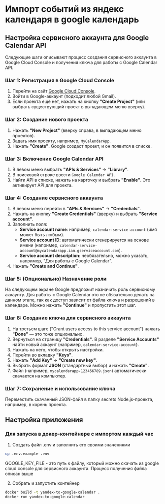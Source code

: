 # Импорт событий из яндекс календаря в google календарь


## Настройка сервисного аккаунта для Google Calendar API

Следующие шаги описывают процесс создания сервисного аккаунта в Google Cloud Console и получения ключа для работы с Google Calendar API.

### Шаг 1: Регистрация в Google Cloud Console
1. Перейти на сайт [Google Cloud Console](https://console.cloud.google.com/).
2. Войти в Google-аккаунт (подходит любой Gmail).
3. Если проекта ещё нет, нажать на кнопку **"Create Project"** (или выбрать существующий проект в выпадающем меню вверху).

### Шаг 2: Создание нового проекта
1. Нажать **"New Project"** (вверху справа, в выпадающем меню проектов).
2. Задать имя проекту, например, `MyCalendarApp`.
3. Нажать **"Create"**. Google создаст проект, и он появится в списке.

### Шаг 3: Включение Google Calendar API
1. В левом меню выбрать **"APIs & Services"** → **"Library"**.
2. В поисковой строке ввести `Google Calendar API`.
3. Найти API в списке, нажать на карточку и выбрать **"Enable"**. Это активирует API для проекта.

### Шаг 4: Создание сервисного аккаунта
1. В левом меню перейти в **"APIs & Services"** → **"Credentials"**.
2. Нажать на кнопку **"Create Credentials"** (вверху) и выбрать **"Service account"**.
3. Заполнить поля:
    - **Service account name**: например, `calendar-service-account` (имя может быть любым).
    - **Service account ID**: автоматически сгенерируется на основе имени (например, `calendar-service-account@mycalendarapp.iam.gserviceaccount.com`).
    - **Service account description**: необязательно, можно указать, например, "Для работы с Google Calendar".
4. Нажать **"Create and Continue"**.

### Шаг 5: (Опционально) Назначение роли
На следующем экране Google предложит назначить роль сервисному аккаунту. Для работы с Google Calendar это не обязательно делать на данном этапе, так как доступ зависит от файла ключа и разрешений в календаре. Можно нажать **"Continue"** и пропустить этот шаг.

### Шаг 6: Создание ключа для сервисного аккаунта
1. На третьем шаге ("Grant users access to this service account") нажать **"Done"** — это тоже опционально.
2. Вернуться на страницу **"Credentials"**. В разделе **"Service Accounts"** найти новый аккаунт (например, `calendar-service-account`).
3. Нажать на него, чтобы открыть настройки.
4. Перейти во вкладку **"Keys"**.
5. Нажать **"Add Key"** → **"Create new key"**.
6. Выбрать формат **JSON** (стандартный выбор) и нажать **"Create"**.
7. Файл (например, `mycalendarapp-123456789.json`) автоматически скачается на компьютер.

### Шаг 7: Сохранение и использование ключа
Переместить скачанный JSON-файл в папку secrets Node.js-проекта, например, в корень проекта.

   

## Настройка приложения


### Для запуска в докер-контейнере с импортом каждый час

1. Создать файл .env и заполнить его своими значениями
```bash
cp .env.example .env
```
GOOGLE_KEY_FILE - это путь к файлу, который можно скачать из google cloud console для сервисного аккаунта. Процесс получения
файла описан выше

2. Собрать и запустить контейнер
```bash
docker build -t yandex-to-google-calendar . 
docker run yandex-to-google-calendar
```
